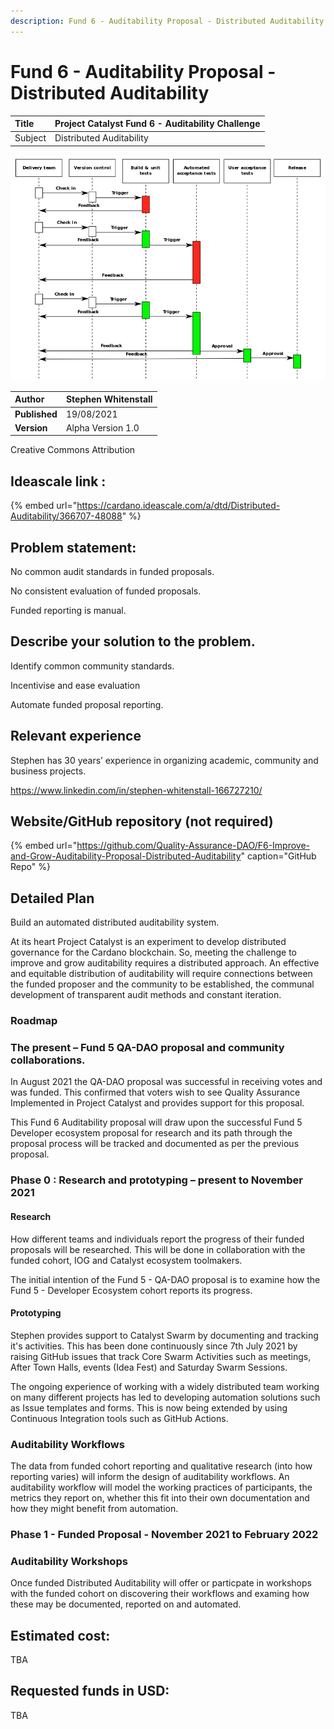 ```yaml
---
description: Fund 6 - Auditability Proposal - Distributed Auditability
---
```


# Fund 6 - Auditability Proposal - Distributed Auditability

| Title | Project Catalyst Fund 6 - Auditability Challenge |
| :--- | :--- |
| Subject | Distributed Auditability |

![ Continuous delivery - Wikimedia Commons](../.gitbook/assets/0%20%281%29.png)



| **Author** | Stephen Whitenstall |
| :--- | :--- |
| **Published** | 19/08/2021 |
| **Version** | Alpha Version 1.0 |

Creative Commons Attribution

## **Ideascale link :** 

{% embed url="https://cardano.ideascale.com/a/dtd/Distributed-Auditability/366707-48088" %}

## **Problem statement:**

No common audit standards in funded proposals.

No consistent evaluation of funded proposals.

Funded reporting is manual.

## **Describe your solution to the problem.**

Identify common community standards.

Incentivise and ease evaluation

Automate funded proposal reporting.

## **Relevant experience**

Stephen has 30 years’ experience in organizing academic, community and business projects.

https://www.linkedin.com/in/stephen-whitenstall-166727210/

## **Website/GitHub repository \(not required\)**

{% embed url="https://github.com/Quality-Assurance-DAO/F6-Improve-and-Grow-Auditability-Proposal-Distributed-Auditability" caption="GitHub Repo" %}

## **Detailed Plan**

Build an automated distributed auditability system.

At its heart Project Catalyst is an experiment to develop distributed governance for the Cardano blockchain. So, meeting the challenge to improve and grow auditability requires a distributed approach. An effective and equitable distribution of auditability will require connections between the funded proposer and the community to be established, the communal development of transparent audit methods and constant iteration.

### Roadmap

### The present – Fund 5 QA-DAO proposal and community collaborations.

In August 2021 the QA-DAO proposal was successful in receiving votes and was funded. This confirmed that voters wish to see Quality Assurance Implemented in Project Catalyst and provides support for this proposal.

This Fund 6 Auditability proposal will draw upon the successful Fund 5 Developer ecosystem proposal for research and its path through the proposal process will be tracked and documented as per the previous proposal.

### Phase 0 : Research and prototyping – present to November 2021

#### Research

How different teams and individuals report the progress of their funded proposals will be researched. This will be done in collaboration with the funded cohort, IOG and Catalyst ecosystem toolmakers.

The initial intention of the Fund 5 - QA-DAO proposal is to examine how the Fund 5 - Developer Ecosystem  cohort reports its progress. 

#### Prototyping

Stephen provides support to Catalyst Swarm by documenting and tracking it's activities. This has been done continuously since 7th July 2021 by raising GitHub issues that track Core Swarm Activities such as meetings, After Town Halls, events \(Idea Fest\) and Saturday Swarm Sessions.

The ongoing experience of working with a widely distributed team working on many different projects has led to developing automation solutions such as Issue templates and forms. This is now being extended by using Continuous Integration tools such as GitHub Actions.

### Auditability Workflows

The data from funded cohort reporting and qualitative research \(into how reporting varies\) will inform the design of auditability workflows. An auditability workflow will model the working practices of participants, the metrics they report on, whether this fit into their own documentation and how they might benefit from automation.

### Phase 1 - Funded Proposal - November 2021 to February 2022

### Auditability Workshops

Once funded Distributed Auditability will offer or particpate in workshops with the funded cohort on discovering their workflows and examing how these may be documented, reported on and automated.

























## **Estimated cost**:

TBA

##  **Requested funds in USD:**

TBA

